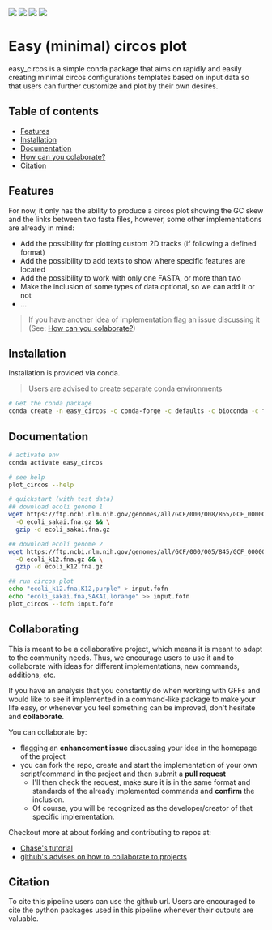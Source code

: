 ![](https://anaconda.org/falmeida/easy_circos/badges/version.svg) ![](https://anaconda.org/falmeida/easy_circos/badges/latest_release_date.svg) ![](https://anaconda.org/falmeida/easy_circos/badges/platforms.svg) ![](https://anaconda.org/falmeida/easy_circos/badges/installer/conda.svg)

# Easy (minimal) circos plot

easy_circos is a simple conda package that aims on rapidly and easily creating minimal circos configurations templates based on input data so that users can further customize and plot by their own desires.

## Table of contents

* [Features](https://github.com/fmalmeida/easy_circos#features)
* [Installation](https://github.com/fmalmeida/easy_circos#installation)
* [Documentation](https://github.com/fmalmeida/easy_circos#documentation)
* [How can you colaborate?](https://github.com/fmalmeida/easy_circos#collaborating)
* [Citation](https://github.com/fmalmeida/easy_circos#citation)

## Features

For now, it only has the ability to produce a circos plot showing the GC skew and the links between two fasta files, however, some other implementations are already in mind:

* Add the possibility for plotting custom 2D tracks (if following a defined format)
* Add the possibility to add texts to show where specific features are located
* Add the possibility to work with only one FASTA, or more than two
* Make the inclusion of some types of data optional, so we can add it or not
* ...

> If you have another idea of implementation flag an issue discussing it (See: [How can you colaborate?](https://github.com/fmalmeida/easy_circos#collaborating))

## Installation

Installation is provided via conda.

> Users are advised to create separate conda environments

```bash
# Get the conda package
conda create -n easy_circos -c conda-forge -c defaults -c bioconda -c falmeida -c anaconda easy_circos
```

## Documentation

```bash
# activate env
conda activate easy_circos

# see help
plot_circos --help

# quickstart (with test data)
## download ecoli genome 1
wget https://ftp.ncbi.nlm.nih.gov/genomes/all/GCF/000/008/865/GCF_000008865.2_ASM886v2/GCF_000008865.2_ASM886v2_genomic.fna.gz \
  -O ecoli_sakai.fna.gz && \
  gzip -d ecoli_sakai.fna.gz

## download ecoli genome 2
wget https://ftp.ncbi.nlm.nih.gov/genomes/all/GCF/000/005/845/GCF_000005845.2_ASM584v2/GCF_000005845.2_ASM584v2_genomic.fna.gz \
  -O ecoli_k12.fna.gz && \
  gzip -d ecoli_k12.fna.gz

## run circos plot
echo "ecoli_k12.fna,K12,purple" > input.fofn
echo "ecoli_sakai.fna,SAKAI,lorange" >> input.fofn
plot_circos --fofn input.fofn
```

## Collaborating

This is meant to be a collaborative project, which means it is meant to adapt to the community needs. Thus, we encourage users to use it and to collaborate with ideas for different implementations, new commands, additions, etc.

If you have an analysis that you constantly do when working with GFFs and would like to see it implemented in a command-like package to make your life easy, or whenever you feel something can be improved, don't hesitate and **collaborate**.

You can collaborate by:

* flagging an **enhancement issue** discussing your idea in the homepage of the project
* you can fork the repo, create and start the implementation of your own script/command in the project and then submit a **pull request**
    * I'll then check the request, make sure it is in the same format and standards of the already implemented commands and **confirm** the inclusion.
    * Of course, you will be recognized as the developer/creator of that specific implementation.

Checkout more at about forking and contributing to repos at:

* [Chase's tutorial](https://gist.github.com/Chaser324/ce0505fbed06b947d962)
* [github's advises on how to collaborate to projects](https://docs.github.com/en/free-pro-team@latest/github/collaborating-with-issues-and-pull-requests)

## Citation

To cite this pipeline users can use the github url. Users are encouraged to cite the python packages used in this pipeline whenever their outputs are valuable.
